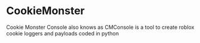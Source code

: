 # CookieMonster
Cookie Monster Console also knows as CMConsole is a tool to create roblox cookie loggers and payloads coded in python
